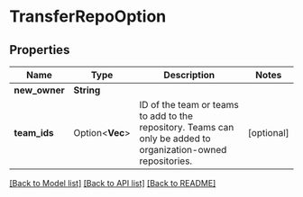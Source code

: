 # TransferRepoOption

## Properties

Name | Type | Description | Notes
------------ | ------------- | ------------- | -------------
**new_owner** | **String** |  | 
**team_ids** | Option<**Vec<i64>**> | ID of the team or teams to add to the repository. Teams can only be added to organization-owned repositories. | [optional]

[[Back to Model list]](../README.md#documentation-for-models) [[Back to API list]](../README.md#documentation-for-api-endpoints) [[Back to README]](../README.md)


